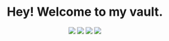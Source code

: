 <h1 align="center">Hey! Welcome to my vault.
</h1>

<p align="center">
    <a href = "https://www.facebook.com/hifazmh/"><img src="![image](https://user-images.githubusercontent.com/62464300/206384084-39995501-d58f-436f-a9ab-7ecf228eb402.png)
"/></a>
<a href = "https://twitter.com/mhhifazofficial/"><img src="![image](https://user-images.githubusercontent.com/62464300/206384536-b2c8ea2a-d0e5-4063-8f5c-157056d971f9.png)
"/></a>
<a href = "https://www.instagram.com/mhhifaz/"><img src="![image](https://user-images.githubusercontent.com/62464300/206384653-a7d57fbd-8386-4490-a3d2-3e3939f329c4.png)"/></a>
<a href = "https://www.youtube.com/channel/@mhhifaz"><img src="![image](https://user-images.githubusercontent.com/62464300/206384752-e72ba0fb-874c-4415-bd44-0d31635352d9.png)
"/></a>
</p>
